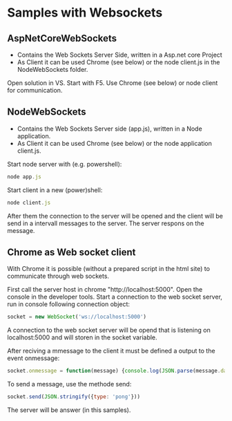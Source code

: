 # Samples with Websockets

## **AspNetCoreWebSockets** 
  - Contains the Web Sockets Server Side, written in a Asp.net core Project
  - As Client it can be used Chrome (see below) or the node client.js in the NodeWebSockets folder.

Open solution in VS. Start with F5.
Use Chrome (see below) or node client for communication.


## **NodeWebSockets**
  - Contains the Web Sockets Server side (app.js), written in a Node application.
  - As Client it can be used Chrome (see below) or the node application client.js.

  Start node server with (e.g. powershell):
  ```javascript
  node app.js
  ```

  Start client in a new (power)shell:
  ```javascript
  node client.js
  ```

After them the connection to the server will be opened and the client will be send in a intervall messages to the server. The server respons on the message.


  ## Chrome as Web socket client     

  With Chrome it is possible (without a prepared script in the html site) to communicate through web sockets.

  First call the server host in chrome "http://localhost:5000".
  Open the console in the developer tools.
  Start a connection to the web socket server, run in console following connection object:
  ```javascript
  socket = new WebSocket('ws://localhost:5000')
  ```
  A connection to the web socket server will be opend that is listening on localhost:5000 and will storen in the socket variable.

  After reciving a mmessage to the client it must be defined a output to the event onmessage:
  ```javascript
  socket.onmessage = function(message) {console.log(JSON.parse(message.data).response)};
  ```

To send a message, use the methode send:
```javascript
socket.send(JSON.stringify({type: 'pong'}))
```
The server will be answer (in this samples).